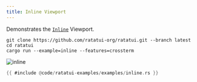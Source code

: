 ```yaml
---
title: Inline Viewport
---
```


Demonstrates the
[`Inline`](https://docs.rs/ratatui/latest/ratatui/enum.Viewport.html#variant.Inline) Viewport.

```shell title=run example
git clone https://github.com/ratatui-org/ratatui.git --branch latest
cd ratatui
cargo run --example=inline --features=crossterm
```

![inline](inline.gif)

```rust title=inline.rs
{{ #include @code/ratatui-examples/examples/inline.rs }}
```
